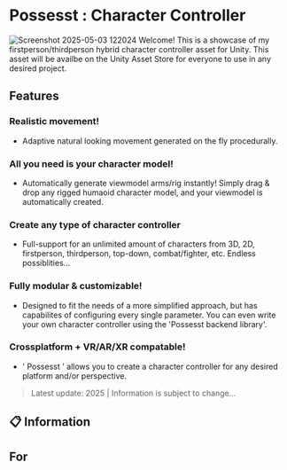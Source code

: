 # Possesst : Character Controller
![Screenshot 2025-05-03 122024](https://github.com/user-attachments/assets/4a0424c8-42b1-48fa-833b-1cce3472e3eb)
Welcome! This is a showcase of my firstperson/thirdperson hybrid character controller asset for Unity. This asset will be availbe on the Unity Asset Store for everyone to use in any desired project.

## Features
### Realistic movement!
+ Adaptive natural looking movement generated on the fly procedurally.
  
### All you need is your character model!
+ Automatically generate viewmodel arms/rig instantly! Simply drag & drop any rigged humaoid character model, and your viewmodel is automatically created.

### Create any type of character controller
+ Full-support for an unlimited amount of characters from 3D, 2D, firstperson, thirdperson, top-down, combat/fighter, etc. Endless possiblities...

### Fully modular & customizable!
+ Designed to fit the needs of a more simplified approach, but has capabilites of configuring every single parameter. You can even write your own character controller using the 'Possesst backend library'.


### Crossplatform + VR/AR/XR compatable!
+ ' Possesst ' allows you to create a character controller for any desired platform and/or perspective.

> Latest update: 2025 | Information is subject to change...
## 📋 Information
## For

